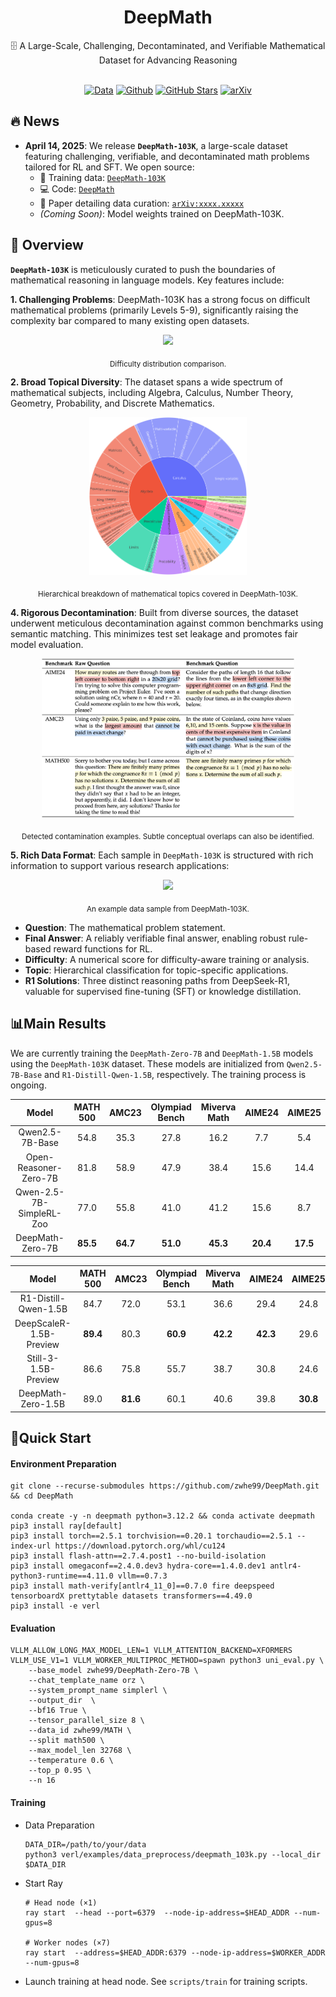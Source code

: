 <div align="center">

# DeepMath

<div>
🗄️ A Large-Scale, Challenging, Decontaminated, and Verifiable Mathematical Dataset for Advancing Reasoning
</div>
</div>

<div>
<br>

<div align="center">

[![Data](https://img.shields.io/badge/Data-4d5eff?style=for-the-badge&logo=huggingface&logoColor=ffffff&labelColor)](https://huggingface.co/datasets/zwhe99/DeepMath-103K)
[![Github](https://img.shields.io/badge/Code-000000?style=for-the-badge&logo=github&logoColor=white)](https://github.com/zwhe99/DeepMath)
[![GitHub Stars](https://img.shields.io/github/stars/zwhe99/DeepMath?style=for-the-badge&logo=github&logoColor=white&label=Stars&color=000000)](https://github.com/zwhe99/DeepMath)
[![arXiv](https://img.shields.io/badge/arXiv-1234.56789-b31b1b.svg?style=for-the-badge)](https://arxiv.org/abs/xxxx.xxxxx)
</div>
</div>

## 🔥 News

- **April 14, 2025**: We release **`DeepMath-103K`**, a large-scale dataset featuring challenging, verifiable, and decontaminated math problems tailored for RL and SFT. We open source:
  - 🤗 Training data: [`DeepMath-103K`](https://huggingface.co/datasets/zwhe99/DeepMath-103K)
  - 💻 Code: [`DeepMath`](https://github.com/zwhe99/DeepMath)
  - 📝 Paper detailing data curation: [`arXiv:xxxx.xxxxx`](https://www.google.com/search?q=[https://arxiv.org/abs/xxxx.xxxxx](https://arxiv.org/abs/xxxx.xxxxx))
  - *(Coming Soon)*: Model weights trained on DeepMath-103K.



## 📖 Overview

**`DeepMath-103K`** is meticulously curated to push the boundaries of mathematical reasoning in language models. Key features include:

**1. Challenging Problems**: DeepMath-103K has a strong focus on difficult mathematical problems (primarily Levels 5-9), significantly raising the complexity bar compared to many existing open datasets.

<div align="center"> <img src="./assets/github-difficulty.png" width="90%"/>

<sub>Difficulty distribution comparison.</sub> </div>

**2. Broad Topical Diversity**: The dataset spans a wide spectrum of mathematical subjects, including Algebra, Calculus, Number Theory, Geometry, Probability, and Discrete Mathematics.

<div align="center"> <img src="./assets/github-domain.png" width="50%"/>

<sub>Hierarchical breakdown of mathematical topics covered in DeepMath-103K.</sub></div>

**4. Rigorous Decontamination**: Built from diverse sources, the dataset underwent meticulous decontamination against common benchmarks using semantic matching. This minimizes test set leakage and promotes fair model evaluation.

<div align="center"> <img src="./assets/github-contamination-case.png" width="80%"/>

<sub>Detected contamination examples. Subtle conceptual overlaps can also be identified.</sub> </div>

**5. Rich Data Format**: Each sample in `DeepMath-103K` is structured with rich information to support various research applications:

<div align="center"> <img src="./assets/github-data-sample.png" width="90%"/>

<sub>An example data sample from DeepMath-103K.</sub> </div>

- **Question**: The mathematical problem statement.
- **Final Answer**: A reliably verifiable final answer, enabling robust rule-based reward functions for RL.
- **Difficulty**: A numerical score for difficulty-aware training or analysis.
- **Topic**: Hierarchical classification for topic-specific applications.
- **R1 Solutions**: Three distinct reasoning paths from DeepSeek-R1, valuable for supervised fine-tuning (SFT) or knowledge distillation.

## 📊Main Results

We are currently training the `DeepMath-Zero-7B` and `DeepMath-1.5B` models using the `DeepMath-103K` dataset. These models are initialized from `Qwen2.5-7B-Base` and `R1-Distill-Qwen-1.5B`, respectively. The training process is ongoing.


|          Model           | MATH 500 |  AMC23   | Olympiad Bench | Miverva Math |  AIME24  |  AIME25  |
| :----------------------: | :------: | :------: | :------------: | :----------: | :------: | :------: |
|     Qwen2.5-7B-Base      |   54.8   |   35.3   |      27.8      |     16.2     |   7.7    |   5.4    |
|  Open-Reasoner-Zero-7B   |   81.8   |   58.9   |      47.9      |     38.4     |   15.6   |   14.4   |
| Qwen-2.5-7B-SimpleRL-Zoo |   77.0   |   55.8   |      41.0      |     41.2     |   15.6   |   8.7    |
|     DeepMath-Zero-7B     | **85.5** | **64.7** |    **51.0**    |   **45.3**   | **20.4** | **17.5** |

|          Model          | MATH 500 |  AMC23   | Olympiad Bench | Miverva Math |  AIME24  |  AIME25  |
| :---------------------: | :------: | :------: | :------------: | :----------: | :------: | :------: |
|  R1-Distill-Qwen-1.5B   |   84.7   |   72.0   |      53.1      |     36.6     |   29.4   |   24.8   |
| DeepScaleR-1.5B-Preview | **89.4** |   80.3   |    **60.9**    |   **42.2**   | **42.3** |   29.6   |
|  Still-3-1.5B-Preview   |   86.6   |   75.8   |      55.7      |     38.7     |   30.8   |   24.6   |
|   DeepMath-Zero-1.5B    |   89.0   | **81.6** |      60.1      |     40.6     |   39.8   | **30.8** |


## 🎯Quick Start

#### Environment Preparation

```shell
git clone --recurse-submodules https://github.com/zwhe99/DeepMath.git && cd DeepMath

conda create -y -n deepmath python=3.12.2 && conda activate deepmath
pip3 install ray[default]
pip3 install torch==2.5.1 torchvision==0.20.1 torchaudio==2.5.1 --index-url https://download.pytorch.org/whl/cu124
pip3 install flash-attn==2.7.4.post1 --no-build-isolation
pip3 install omegaconf==2.4.0.dev3 hydra-core==1.4.0.dev1 antlr4-python3-runtime==4.11.0 vllm==0.7.3
pip3 install math-verify[antlr4_11_0]==0.7.0 fire deepspeed tensorboardX prettytable datasets transformers==4.49.0
pip3 install -e verl
```



#### Evaluation

```shell
VLLM_ALLOW_LONG_MAX_MODEL_LEN=1 VLLM_ATTENTION_BACKEND=XFORMERS VLLM_USE_V1=1 VLLM_WORKER_MULTIPROC_METHOD=spawn python3 uni_eval.py \
    --base_model zwhe99/DeepMath-Zero-7B \
    --chat_template_name orz \
    --system_prompt_name simplerl \
    --output_dir  \
    --bf16 True \
    --tensor_parallel_size 8 \
    --data_id zwhe99/MATH \
    --split math500 \
    --max_model_len 32768 \
    --temperature 0.6 \
    --top_p 0.95 \
    --n 16
```



#### Training

* Data Preparation

  ```shell
  DATA_DIR=/path/to/your/data
  python3 verl/examples/data_preprocess/deepmath_103k.py --local_dir $DATA_DIR
  ```

* Start Ray

  ```shell
  # Head node (×1)
  ray start  --head --port=6379  --node-ip-address=$HEAD_ADDR --num-gpus=8
  
  # Worker nodes (×7)
  ray start  --address=$HEAD_ADDR:6379 --node-ip-address=$WORKER_ADDR --num-gpus=8
  ```

* Launch training at head node. See `scripts/train` for training scripts.
